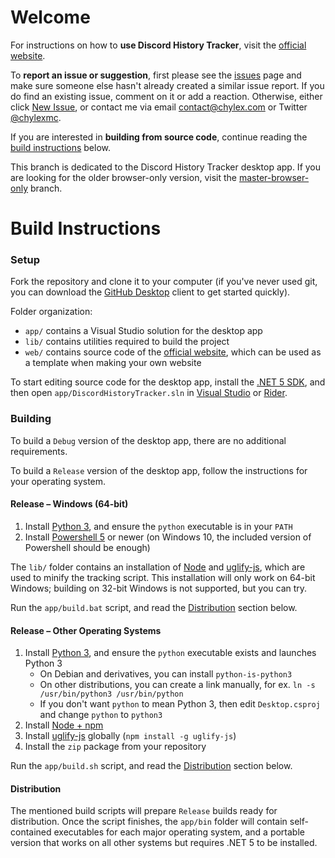 # Welcome

For instructions on how to **use Discord History Tracker**, visit the [official website](https://dht.chylex.com).

To **report an issue or suggestion**, first please see the [issues](https://github.com/chylex/Discord-History-Tracker/issues) page and make sure someone else hasn't already created a similar issue report. If you do find an existing issue, comment on it or add a reaction. Otherwise, either click [New Issue](https://github.com/chylex/Discord-History-Tracker/issues/new), or contact me via email [contact@chylex.com](mailto:contact@chylex.com) or Twitter [@chylexmc](https://twitter.com/chylexmc).

If you are interested in **building from source code**, continue reading the [build instructions](#Build-Instructions) below.

This branch is dedicated to the Discord History Tracker desktop app. If you are looking for the older browser-only version, visit the [master-browser-only](https://github.com/chylex/Discord-History-Tracker/tree/master-browser-only) branch.

# Build Instructions

### Setup

Fork the repository and clone it to your computer (if you've never used git, you can download the [GitHub Desktop](https://desktop.github.com) client to get started quickly).

Folder organization:
* `app/` contains a Visual Studio solution for the desktop app
* `lib/` contains utilities required to build the project
* `web/` contains source code of the [official website](https://dht.chylex.com), which can be used as a template when making your own website

To start editing source code for the desktop app, install the [.NET 5 SDK](https://dotnet.microsoft.com/en-us/download/dotnet/5.0), and then open `app/DiscordHistoryTracker.sln` in [Visual Studio](https://visualstudio.microsoft.com/downloads/) or [Rider](https://www.jetbrains.com/rider/).

### Building

To build a `Debug` version of the desktop app, there are no additional requirements.

To build a `Release` version of the desktop app, follow the instructions for your operating system.

#### Release – Windows (64-bit)

1. Install [Python 3](https://www.python.org/downloads), and ensure the `python` executable is in your `PATH`
2. Install [Powershell 5](https://docs.microsoft.com/en-us/powershell/scripting/install/installing-powershell-on-windows) or newer (on Windows 10, the included version of Powershell should be enough)

The `lib/` folder contains an installation of [Node](https://nodejs.org/en) and [uglify-js](https://www.npmjs.com/package/uglify-js), which are used to minify the tracking script. This installation will only work on 64-bit Windows; building on 32-bit Windows is not supported, but you can try.

Run the `app/build.bat` script, and read the [Distribution](#distribution) section below.

#### Release – Other Operating Systems

1. Install [Python 3](https://www.python.org/downloads), and ensure the `python` executable exists and launches Python 3
   - On Debian and derivatives, you can install `python-is-python3`
   - On other distributions, you can create a link manually, for ex. `ln -s /usr/bin/python3 /usr/bin/python`
   - If you don't want `python` to mean Python 3, then edit `Desktop.csproj` and change `python` to `python3`
2. Install [Node + npm](https://nodejs.org/en)
3. Install [uglify-js](https://www.npmjs.com/package/uglify-js) globally (`npm install -g uglify-js`)
4. Install the `zip` package from your repository

Run the `app/build.sh` script, and read the [Distribution](#distribution) section below.

#### Distribution

The mentioned build scripts will prepare `Release` builds ready for distribution. Once the script finishes, the `app/bin` folder will contain self-contained executables for each major operating system, and a portable version that works on all other systems but requires .NET 5 to be installed.
